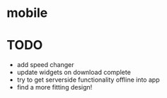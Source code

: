 # mobile

# TODO

- add speed changer
- update widgets on download complete
- try to get serverside functionality offline into app
- find a more fitting design!
